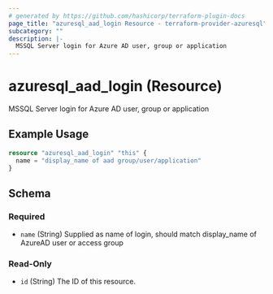 ```yaml
---
# generated by https://github.com/hashicorp/terraform-plugin-docs
page_title: "azuresql_aad_login Resource - terraform-provider-azuresql"
subcategory: ""
description: |-
  MSSQL Server login for Azure AD user, group or application
---
```


# azuresql_aad_login (Resource)

MSSQL Server login for Azure AD user, group or application

## Example Usage

```terraform
resource "azuresql_aad_login" "this" {
  name = "display_name of aad group/user/application"
}
```

<!-- schema generated by tfplugindocs -->
## Schema

### Required

- `name` (String) Supplied as name of login, should match display_name of AzureAD user or access group

### Read-Only

- `id` (String) The ID of this resource.


